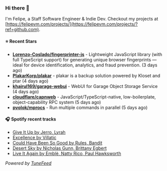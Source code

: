 ### Hi there 👋

I'm Felipe, a Staff Software Engineer & Indie Dev. Checkout my projects at [https://felipevm.com/projects/](https://felipevm.com/projects/?ref=github.com).

#### ⭐ Recent Stars
- **[Lorenzo-Coslado/fingerprinter-js](https://github.com/Lorenzo-Coslado/fingerprinter-js)** - Lightweight JavaScript library (with full TypeScript support) for generating unique browser fingerprints — ideal for device identification, analytics, and fraud prevention. (3 days ago)
- **[PlakarKorp/plakar](https://github.com/PlakarKorp/plakar)** - plakar is a backup solution powered by Kloset and ptar (4 days ago)
- **[khairul169/garage-webui](https://github.com/khairul169/garage-webui)** - WebUI for Garage Object Storage Service (4 days ago)
- **[cloudflare/capnweb](https://github.com/cloudflare/capnweb)** - JavaScript/TypeScript-native, low-boilerplate, object-capability RPC system (5 days ago)
- **[pvolok/mprocs](https://github.com/pvolok/mprocs)** - Run multiple commands in parallel (5 days ago)

#### 🎧 Spotify recent tracks
- [Give It Up by Jerro, Lyrah](https://open.spotify.com/track/6mxNpsWOeIXwL64D9hyinr)
- [Excellence by Villatic](https://open.spotify.com/track/2qZoIExTELnnYFgn5AlIBb)
- [Could Have Been So Good by Rules, Bandit](https://open.spotify.com/track/4QOi1ZUOxZzDXvKn7nm0Ro)
- [Desert Sky by Nicholas Gunn, Brittany Egbert](https://open.spotify.com/track/4BKyMhNaXCmWswxtzlMjFE)
- [Live It Again by Emblè, Natty Rico, Paul Hawksworth](https://open.spotify.com/track/3rmvC67y4WmVyDjGRBxiXw)

_Powered by [TuneFeed](https://tunefeed.app?ref=github.com)_
